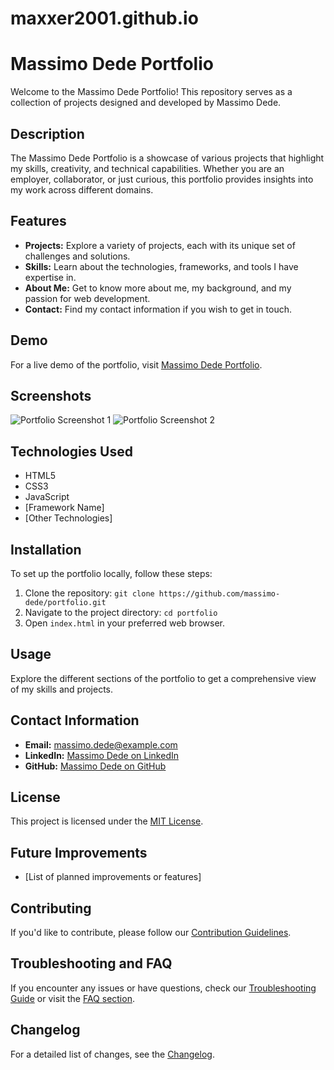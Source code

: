 # maxxer2001.github.io
# Massimo Dede Portfolio

Welcome to the Massimo Dede Portfolio! This repository serves as a collection of projects designed and developed by Massimo Dede.

## Description

The Massimo Dede Portfolio is a showcase of various projects that highlight my skills, creativity, and technical capabilities. Whether you are an employer, collaborator, or just curious, this portfolio provides insights into my work across different domains.

## Features

- **Projects:** Explore a variety of projects, each with its unique set of challenges and solutions.
- **Skills:** Learn about the technologies, frameworks, and tools I have expertise in.
- **About Me:** Get to know more about me, my background, and my passion for web development.
- **Contact:** Find my contact information if you wish to get in touch.

## Demo

For a live demo of the portfolio, visit [Massimo Dede Portfolio](https://www.example.com).

## Screenshots

![Portfolio Screenshot 1](screenshots/screenshot1.png)
![Portfolio Screenshot 2](screenshots/screenshot2.png)

## Technologies Used

- HTML5
- CSS3
- JavaScript
- [Framework Name]
- [Other Technologies]

## Installation

To set up the portfolio locally, follow these steps:

1. Clone the repository: `git clone https://github.com/massimo-dede/portfolio.git`
2. Navigate to the project directory: `cd portfolio`
3. Open `index.html` in your preferred web browser.

## Usage

Explore the different sections of the portfolio to get a comprehensive view of my skills and projects.

## Contact Information

- **Email:** massimo.dede@example.com
- **LinkedIn:** [Massimo Dede on LinkedIn](https://www.linkedin.com/in/massimo-dede)
- **GitHub:** [Massimo Dede on GitHub](https://github.com/massimo-dede)

## License

This project is licensed under the [MIT License](LICENSE).

## Future Improvements

- [List of planned improvements or features]

## Contributing

If you'd like to contribute, please follow our [Contribution Guidelines](CONTRIBUTING.md).

## Troubleshooting and FAQ

If you encounter any issues or have questions, check our [Troubleshooting Guide](docs/troubleshooting.md) or visit the [FAQ section](docs/faq.md).

## Changelog

For a detailed list of changes, see the [Changelog](CHANGELOG.md).
